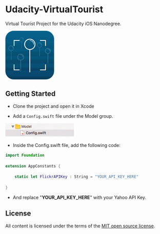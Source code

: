 
# Udacity-VirtualTourist
Virtual Tourist Project for the Udacity iOS Nanodegree.

![](/docs/vt_app.png)

## Getting Started

* Clone the project and open it in Xcode

* Add a ```Config.swift``` file under the Model group. 

![](/docs/config_swift.png)

* Inside the Config.swift file, add the following code:

```swift
import Foundation

extension AppConstants {
    
    static let FlickrAPIKey : String = "YOUR_API_KEY_HERE"
    
}
```
* And replace "__YOUR_API_KEY_HERE__" with your Yahoo API Key. 

## License ##

All content is licensed under the terms of the [MIT open source license](http://www.opensource.org/licenses/MIT).
